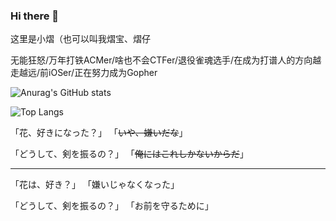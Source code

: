### Hi there 👋
这里是小熠（也可以叫我熠宝、熠仔

无能狂怒/万年打铁ACMer/啥也不会CTFer/退役雀魂选手/在成为打谱人的方向越走越远/前iOSer/正在努力成为Gopher

<!--
**Transmigration-zhou/Transmigration-zhou** is a ✨ _special_ ✨ repository because its `README.md` (this file) appears on your GitHub profile.

Here are some ideas to get you started:

- 🔭 I’m currently working on ...
- 🌱 I’m currently learning ...
- 👯 I’m looking to collaborate on ...
- 🤔 I’m looking for help with ...
- 💬 Ask me about ...
- 📫 How to reach me: ...
- 😄 Pronouns: ...
- ⚡ Fun fact: ...
-->

![Anurag's GitHub stats](https://github-readme-stats.vercel.app/api?username=Transmigration-zhou&theme=vue-dark&show_icons=true)

![Top Langs](https://github-readme-stats.vercel.app/api/top-langs/?username=Transmigration-zhou&theme=vue-dark&layout=compact&hide=javascript,css,less,scss,starlark)


「花、好きになった？」
「~~いや、嫌いだな~~」

「どうして、剣を振るの？」
「~~俺にはこれしかないからだ~~」

------------
「花は、好き？」
「嫌いじゃなくなった」

「どうして、剣を振るの？」
「お前を守るために」

